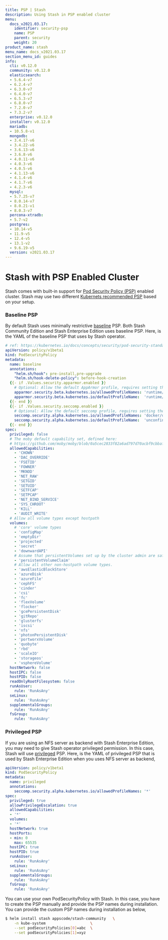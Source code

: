 ```yaml
---
title: PSP | Stash
description: Using Stash in PSP enabled cluster
menu:
  docs_v2021.03.17:
    identifier: security-psp
    name: PSP
    parent: security
    weight: 20
product_name: stash
menu_name: docs_v2021.03.17
section_menu_id: guides
info:
  cli: v0.12.0
  community: v0.12.0
  elasticsearch:
  - 5.6.4-v7
  - 6.2.4-v7
  - 6.3.0-v7
  - 6.4.0-v7
  - 6.5.3-v7
  - 6.8.0-v7
  - 7.2.0-v7
  - 7.3.2-v7
  enterprise: v0.12.0
  installer: v0.12.0
  mariadb:
  - 10.5.8-v1
  mongodb:
  - 3.4.17-v6
  - 3.4.22-v6
  - 3.6.13-v6
  - 3.6.8-v6
  - 4.0.11-v6
  - 4.0.3-v6
  - 4.0.5-v6
  - 4.1.13-v6
  - 4.1.4-v6
  - 4.1.7-v6
  - 4.2.3-v6
  mysql:
  - 5.7.25-v7
  - 8.0.14-v7
  - 8.0.21-v1
  - 8.0.3-v7
  percona-xtradb:
  - 5.7-v2
  postgres:
  - 10.14-v5
  - 11.9-v5
  - 12.4-v5
  - 13.1-v2
  - 9.6.19-v5
  version: v2021.03.17
---
```


# Stash with PSP Enabled Cluster

Stash comes with built-in support for [Pod Security Policy (PSP)](https://kubernetes.io/docs/concepts/policy/pod-security-policy/) enabled cluster. Stash may use two different [Kubernets recommended PSP](https://kubernetes.io/docs/concepts/security/pod-security-standards) based on your setup.

### Baseline PSP

 By default Stash uses minimally restrictive [baseline](https://kubernetes.io/docs/concepts/security/pod-security-standards/#baseline-default) PSP. Both Stash Community Edition and Stash Enterprise Edition uses baseline PSP. Here, is the YAML of the baseline PSP that uses by Stash operator.

```yaml
# ref: https://kubernetes.io/docs/concepts/security/pod-security-standards/#policy-instantiation
apiVersion: policy/v1beta1
kind: PodSecurityPolicy
metadata:
  name: baseline
  annotations:
    "helm.sh/hook": pre-install,pre-upgrade
    "helm.sh/hook-delete-policy": before-hook-creation
  {{- if .Values.security.apparmor.enabled }}
    # Optional: Allow the default AppArmor profile, requires setting the default.
    apparmor.security.beta.kubernetes.io/allowedProfileNames: 'runtime/default'
    apparmor.security.beta.kubernetes.io/defaultProfileName:  'runtime/default'
  {{- end }}
  {{- if .Values.security.seccomp.enabled }}
    # Optional: Allow the default seccomp profile, requires setting the default.
    seccomp.security.alpha.kubernetes.io/allowedProfileNames: 'docker/default,runtime/default,unconfined'
    seccomp.security.alpha.kubernetes.io/defaultProfileName:  'unconfined'
  {{- end }}
spec:
  privileged: false
  # The moby default capability set, defined here:
  # https://github.com/moby/moby/blob/0a5cec2833f82a6ad797d70acbf9cbbaf8956017/oci/caps/defaults.go#L6-L19
  allowedCapabilities:
    - 'CHOWN'
    - 'DAC_OVERRIDE'
    - 'FSETID'
    - 'FOWNER'
    - 'MKNOD'
    - 'NET_RAW'
    - 'SETGID'
    - 'SETUID'
    - 'SETFCAP'
    - 'SETPCAP'
    - 'NET_BIND_SERVICE'
    - 'SYS_CHROOT'
    - 'KILL'
    - 'AUDIT_WRITE'
  # Allow all volume types except hostpath
  volumes:
    # 'core' volume types
    - 'configMap'
    - 'emptyDir'
    - 'projected'
    - 'secret'
    - 'downwardAPI'
    # Assume that persistentVolumes set up by the cluster admin are safe to use.
    - 'persistentVolumeClaim'
    # Allow all other non-hostpath volume types.
    - 'awsElasticBlockStore'
    - 'azureDisk'
    - 'azureFile'
    - 'cephFS'
    - 'cinder'
    - 'csi'
    - 'fc'
    - 'flexVolume'
    - 'flocker'
    - 'gcePersistentDisk'
    - 'gitRepo'
    - 'glusterfs'
    - 'iscsi'
    - 'nfs'
    - 'photonPersistentDisk'
    - 'portworxVolume'
    - 'quobyte'
    - 'rbd'
    - 'scaleIO'
    - 'storageos'
    - 'vsphereVolume'
  hostNetwork: false
  hostIPC: false
  hostPID: false
  readOnlyRootFilesystem: false
  runAsUser:
    rule: 'RunAsAny'
  seLinux:
    rule: 'RunAsAny'
  supplementalGroups:
    rule: 'RunAsAny'
  fsGroup:
    rule: 'RunAsAny'
```

### Privileged PSP

If you are using an NFS server as backend with Stash Enterprise Edition, you may need to give Stash operator privileged permission. In this case, Stash will use [privileged](https://kubernetes.io/docs/concepts/security/pod-security-standards/#privileged) PSP. Here, is the YAML of privileged PSP that is used by Stash Enterprise Edition when you uses NFS server as backend,

```yaml
apiVersion: policy/v1beta1
kind: PodSecurityPolicy
metadata:
  name: privileged
  annotations:
    seccomp.security.alpha.kubernetes.io/allowedProfileNames: '*'
spec:
  privileged: true
  allowPrivilegeEscalation: true
  allowedCapabilities:
  - '*'
  volumes:
  - '*'
  hostNetwork: true
  hostPorts:
  - min: 0
    max: 65535
  hostIPC: true
  hostPID: true
  runAsUser:
    rule: 'RunAsAny'
  seLinux:
    rule: 'RunAsAny'
  supplementalGroups:
    rule: 'RunAsAny'
  fsGroup:
    rule: 'RunAsAny'
```

You can use your own PodSecurityPolicy with Stash. In this case, you have to create the PSP manually and provide the PSP names during installation. You can provide the custom PSP names during installation as below,

```bash
$ helm install stash appscode/stash-community   \
    -n kube-system                    \
    --set podSecurityPolicies[0]=abc  \
    --set podSecurityPolicies[1]=xyz
```
